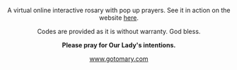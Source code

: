 <p  align="center">A virtual online interactive rosary with pop up prayers. See it in action on the website <a href="https://gotomary.github.io/VirtualOnlineRosary/">here</a>.

<p align="center">Codes are provided as it is without warranty. God bless.
  
  <p align="center"><strong>Please pray for Our Lady's intentions.</strong>
  <p align="center"> <a href='https://www.gotomary.com'>www.gotomary.com</a></p></p></p>
